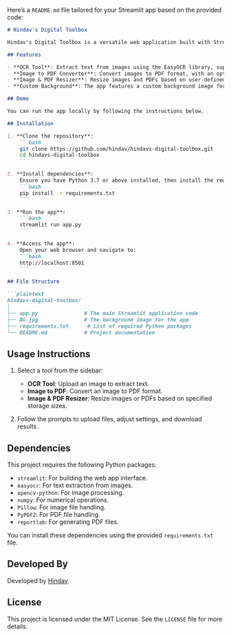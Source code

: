 Here’s a `README.md` file tailored for your Streamlit app based on the provided code:

```markdown
# Hindav's Digital Toolbox

Hindav's Digital Toolbox is a versatile web application built with Streamlit, offering various tools for image processing, text extraction through OCR, and document conversion. This app is designed for users who need efficient solutions for managing images and PDFs.

## Features

- **OCR Tool**: Extract text from images using the EasyOCR library, supporting multiple languages.
- **Image to PDF Converter**: Convert images to PDF format, with an optional text extraction feature using OCR.
- **Image & PDF Resizer**: Resize images and PDFs based on user-defined storage sizes.
- **Custom Background**: The app features a custom background image for both the main content area and the sidebar with a blur effect.

## Demo

You can run the app locally by following the instructions below.

## Installation

1. **Clone the repository**:
    ```bash
    git clone https://github.com/hindav/hindavs-digital-toolbox.git
    cd hindavs-digital-toolbox
    ```

2. **Install dependencies**:
    Ensure you have Python 3.7 or above installed, then install the required packages:
    ```bash
    pip install -r requirements.txt
    ```

3. **Run the app**:
    ```bash
    streamlit run app.py
    ```

4. **Access the app**:
    Open your web browser and navigate to:
    ```bash
    http://localhost:8501
    ```

## File Structure

```plaintext
hindavs-digital-toolbox/
│
├── app.py               # The main Streamlit application code
├── BG.jpg               # The background image for the app
├── requirements.txt      # List of required Python packages
└── README.md            # Project documentation
```

## Usage Instructions

1. Select a tool from the sidebar:
   - **OCR Tool**: Upload an image to extract text.
   - **Image to PDF**: Convert an image to PDF format.
   - **Image & PDF Resizer**: Resize images or PDFs based on specified storage sizes.

2. Follow the prompts to upload files, adjust settings, and download results.

## Dependencies

This project requires the following Python packages:

- `streamlit`: For building the web app interface.
- `easyocr`: For text extraction from images.
- `opencv-python`: For image processing.
- `numpy`: For numerical operations.
- `Pillow`: For image file handling.
- `PyPDF2`: For PDF file handling.
- `reportlab`: For generating PDF files.

You can install these dependencies using the provided `requirements.txt` file.

## Developed By

Developed by [Hindav](https://github.com/hindav).

## License

This project is licensed under the MIT License. See the `LICENSE` file for more details.
```
